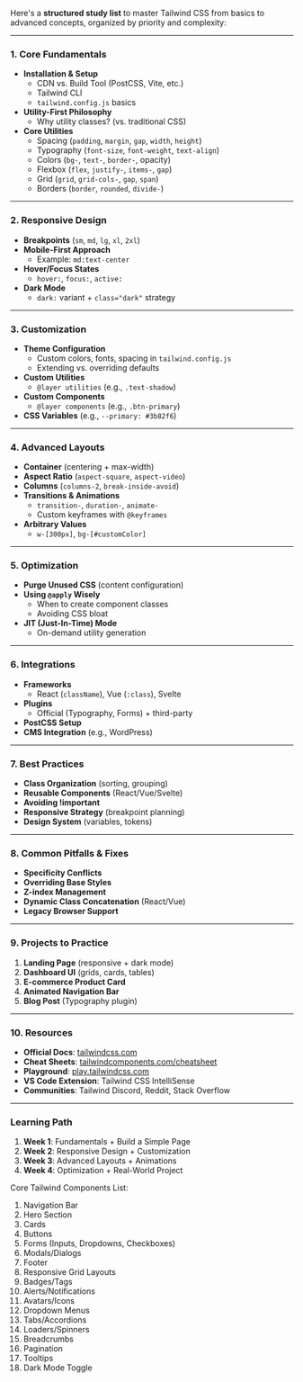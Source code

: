 Here's a **structured study list** to master Tailwind CSS from basics to advanced concepts, organized by priority and complexity:

---

### **1. Core Fundamentals**
- **Installation & Setup**
  - CDN vs. Build Tool (PostCSS, Vite, etc.)
  - Tailwind CLI
  - `tailwind.config.js` basics
- **Utility-First Philosophy**
  - Why utility classes? (vs. traditional CSS)
- **Core Utilities**
  - Spacing (`padding`, `margin`, `gap`, `width`, `height`)
  - Typography (`font-size`, `font-weight`, `text-align`)
  - Colors (`bg-`, `text-`, `border-`, opacity)
  - Flexbox (`flex`, `justify-`, `items-`, `gap`)
  - Grid (`grid`, `grid-cols-`, `gap`, `span`)
  - Borders (`border`, `rounded`, `divide-`)

---

### **2. Responsive Design**
- **Breakpoints** (`sm`, `md`, `lg`, `xl`, `2xl`)
- **Mobile-First Approach**
  - Example: `md:text-center`
- **Hover/Focus States**
  - `hover:`, `focus:`, `active:`
- **Dark Mode**
  - `dark:` variant + `class="dark"` strategy

---

### **3. Customization**
- **Theme Configuration**
  - Custom colors, fonts, spacing in `tailwind.config.js`
  - Extending vs. overriding defaults
- **Custom Utilities**
  - `@layer utilities` (e.g., `.text-shadow`)
- **Custom Components**
  - `@layer components` (e.g., `.btn-primary`)
- **CSS Variables** (e.g., `--primary: #3b82f6`)

---

### **4. Advanced Layouts**
- **Container** (centering + max-width)
- **Aspect Ratio** (`aspect-square`, `aspect-video`)
- **Columns** (`columns-2`, `break-inside-avoid`)
- **Transitions & Animations**
  - `transition-`, `duration-`, `animate-`
  - Custom keyframes with `@keyframes`
- **Arbitrary Values**
  - `w-[300px]`, `bg-[#customColor]`

---

### **5. Optimization**
- **Purge Unused CSS** (content configuration)
- **Using `@apply` Wisely**
  - When to create component classes
  - Avoiding CSS bloat
- **JIT (Just-In-Time) Mode**
  - On-demand utility generation

---

### **6. Integrations**
- **Frameworks**
  - React (`className`), Vue (`:class`), Svelte
- **Plugins**
  - Official (Typography, Forms) + third-party
- **PostCSS Setup**
- **CMS Integration** (e.g., WordPress)

---

### **7. Best Practices**
- **Class Organization** (sorting, grouping)
- **Reusable Components** (React/Vue/Svelte)
- **Avoiding !important**
- **Responsive Strategy** (breakpoint planning)
- **Design System** (variables, tokens)

---

### **8. Common Pitfalls & Fixes**
- **Specificity Conflicts**
- **Overriding Base Styles**
- **Z-index Management**
- **Dynamic Class Concatenation** (React/Vue)
- **Legacy Browser Support**

---

### **9. Projects to Practice**
1. **Landing Page** (responsive + dark mode)
2. **Dashboard UI** (grids, cards, tables)
3. **E-commerce Product Card**
4. **Animated Navigation Bar**
5. **Blog Post** (Typography plugin)

---

### **10. Resources**
- **Official Docs**: [tailwindcss.com](https://tailwindcss.com/)
- **Cheat Sheets**: [tailwindcomponents.com/cheatsheet](https://tailwindcomponents.com/cheatsheet/)
- **Playground**: [play.tailwindcss.com](https://play.tailwindcss.com/)
- **VS Code Extension**: Tailwind CSS IntelliSense
- **Communities**: Tailwind Discord, Reddit, Stack Overflow

---

### **Learning Path**
1. **Week 1**: Fundamentals + Build a Simple Page  
2. **Week 2**: Responsive Design + Customization  
3. **Week 3**: Advanced Layouts + Animations  
4. **Week 4**: Optimization + Real-World Project  


Core Tailwind Components List:
1. Navigation Bar
2. Hero Section
3. Cards
4. Buttons
5. Forms (Inputs, Dropdowns, Checkboxes)
6. Modals/Dialogs
7. Footer
8. Responsive Grid Layouts
9. Badges/Tags
10. Alerts/Notifications
11. Avatars/Icons
12. Dropdown Menus
13. Tabs/Accordions
14. Loaders/Spinners
15. Breadcrumbs
16. Pagination
17. Tooltips
18. Dark Mode Toggle
